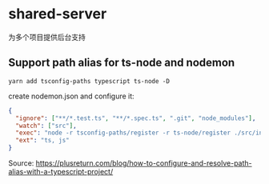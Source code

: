# shared-server

为多个项目提供后台支持

## Support path alias for ts-node and nodemon

```batch
yarn add tsconfig-paths typescript ts-node -D
```

create nodemon.json and configure it:

```json
{
  "ignore": ["**/*.test.ts", "**/*.spec.ts", ".git", "node_modules"],
  "watch": ["src"],
  "exec": "node -r tsconfig-paths/register -r ts-node/register ./src/index.ts",
  "ext": "ts, js"
}
```

Source: https://plusreturn.com/blog/how-to-configure-and-resolve-path-alias-with-a-typescript-project/
